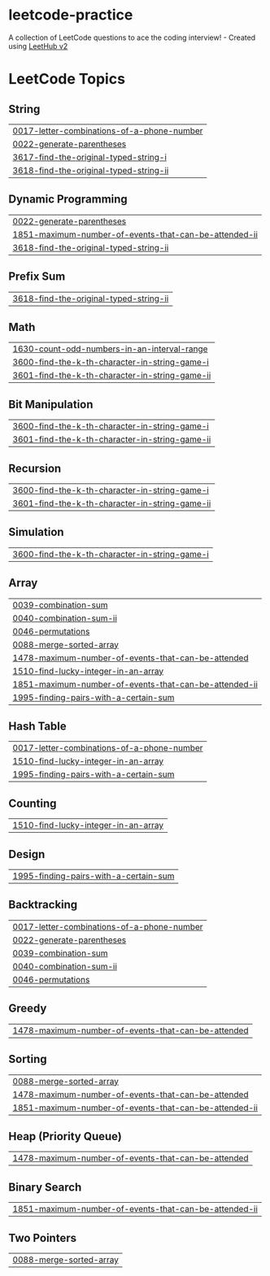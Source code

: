 # leetcode-practice
A collection of LeetCode questions to ace the coding interview! - Created using [LeetHub v2](https://github.com/arunbhardwaj/LeetHub-2.0)

<!---LeetCode Topics Start-->
# LeetCode Topics
## String
|  |
| ------- |
| [0017-letter-combinations-of-a-phone-number](https://github.com/msboffl/leetcode-practice/tree/master/0017-letter-combinations-of-a-phone-number) |
| [0022-generate-parentheses](https://github.com/msboffl/leetcode-practice/tree/master/0022-generate-parentheses) |
| [3617-find-the-original-typed-string-i](https://github.com/msboffl/leetcode-practice/tree/master/3617-find-the-original-typed-string-i) |
| [3618-find-the-original-typed-string-ii](https://github.com/msboffl/leetcode-practice/tree/master/3618-find-the-original-typed-string-ii) |
## Dynamic Programming
|  |
| ------- |
| [0022-generate-parentheses](https://github.com/msboffl/leetcode-practice/tree/master/0022-generate-parentheses) |
| [1851-maximum-number-of-events-that-can-be-attended-ii](https://github.com/msboffl/leetcode-practice/tree/master/1851-maximum-number-of-events-that-can-be-attended-ii) |
| [3618-find-the-original-typed-string-ii](https://github.com/msboffl/leetcode-practice/tree/master/3618-find-the-original-typed-string-ii) |
## Prefix Sum
|  |
| ------- |
| [3618-find-the-original-typed-string-ii](https://github.com/msboffl/leetcode-practice/tree/master/3618-find-the-original-typed-string-ii) |
## Math
|  |
| ------- |
| [1630-count-odd-numbers-in-an-interval-range](https://github.com/msboffl/leetcode-practice/tree/master/1630-count-odd-numbers-in-an-interval-range) |
| [3600-find-the-k-th-character-in-string-game-i](https://github.com/msboffl/leetcode-practice/tree/master/3600-find-the-k-th-character-in-string-game-i) |
| [3601-find-the-k-th-character-in-string-game-ii](https://github.com/msboffl/leetcode-practice/tree/master/3601-find-the-k-th-character-in-string-game-ii) |
## Bit Manipulation
|  |
| ------- |
| [3600-find-the-k-th-character-in-string-game-i](https://github.com/msboffl/leetcode-practice/tree/master/3600-find-the-k-th-character-in-string-game-i) |
| [3601-find-the-k-th-character-in-string-game-ii](https://github.com/msboffl/leetcode-practice/tree/master/3601-find-the-k-th-character-in-string-game-ii) |
## Recursion
|  |
| ------- |
| [3600-find-the-k-th-character-in-string-game-i](https://github.com/msboffl/leetcode-practice/tree/master/3600-find-the-k-th-character-in-string-game-i) |
| [3601-find-the-k-th-character-in-string-game-ii](https://github.com/msboffl/leetcode-practice/tree/master/3601-find-the-k-th-character-in-string-game-ii) |
## Simulation
|  |
| ------- |
| [3600-find-the-k-th-character-in-string-game-i](https://github.com/msboffl/leetcode-practice/tree/master/3600-find-the-k-th-character-in-string-game-i) |
## Array
|  |
| ------- |
| [0039-combination-sum](https://github.com/msboffl/leetcode-practice/tree/master/0039-combination-sum) |
| [0040-combination-sum-ii](https://github.com/msboffl/leetcode-practice/tree/master/0040-combination-sum-ii) |
| [0046-permutations](https://github.com/msboffl/leetcode-practice/tree/master/0046-permutations) |
| [0088-merge-sorted-array](https://github.com/msboffl/leetcode-practice/tree/master/0088-merge-sorted-array) |
| [1478-maximum-number-of-events-that-can-be-attended](https://github.com/msboffl/leetcode-practice/tree/master/1478-maximum-number-of-events-that-can-be-attended) |
| [1510-find-lucky-integer-in-an-array](https://github.com/msboffl/leetcode-practice/tree/master/1510-find-lucky-integer-in-an-array) |
| [1851-maximum-number-of-events-that-can-be-attended-ii](https://github.com/msboffl/leetcode-practice/tree/master/1851-maximum-number-of-events-that-can-be-attended-ii) |
| [1995-finding-pairs-with-a-certain-sum](https://github.com/msboffl/leetcode-practice/tree/master/1995-finding-pairs-with-a-certain-sum) |
## Hash Table
|  |
| ------- |
| [0017-letter-combinations-of-a-phone-number](https://github.com/msboffl/leetcode-practice/tree/master/0017-letter-combinations-of-a-phone-number) |
| [1510-find-lucky-integer-in-an-array](https://github.com/msboffl/leetcode-practice/tree/master/1510-find-lucky-integer-in-an-array) |
| [1995-finding-pairs-with-a-certain-sum](https://github.com/msboffl/leetcode-practice/tree/master/1995-finding-pairs-with-a-certain-sum) |
## Counting
|  |
| ------- |
| [1510-find-lucky-integer-in-an-array](https://github.com/msboffl/leetcode-practice/tree/master/1510-find-lucky-integer-in-an-array) |
## Design
|  |
| ------- |
| [1995-finding-pairs-with-a-certain-sum](https://github.com/msboffl/leetcode-practice/tree/master/1995-finding-pairs-with-a-certain-sum) |
## Backtracking
|  |
| ------- |
| [0017-letter-combinations-of-a-phone-number](https://github.com/msboffl/leetcode-practice/tree/master/0017-letter-combinations-of-a-phone-number) |
| [0022-generate-parentheses](https://github.com/msboffl/leetcode-practice/tree/master/0022-generate-parentheses) |
| [0039-combination-sum](https://github.com/msboffl/leetcode-practice/tree/master/0039-combination-sum) |
| [0040-combination-sum-ii](https://github.com/msboffl/leetcode-practice/tree/master/0040-combination-sum-ii) |
| [0046-permutations](https://github.com/msboffl/leetcode-practice/tree/master/0046-permutations) |
## Greedy
|  |
| ------- |
| [1478-maximum-number-of-events-that-can-be-attended](https://github.com/msboffl/leetcode-practice/tree/master/1478-maximum-number-of-events-that-can-be-attended) |
## Sorting
|  |
| ------- |
| [0088-merge-sorted-array](https://github.com/msboffl/leetcode-practice/tree/master/0088-merge-sorted-array) |
| [1478-maximum-number-of-events-that-can-be-attended](https://github.com/msboffl/leetcode-practice/tree/master/1478-maximum-number-of-events-that-can-be-attended) |
| [1851-maximum-number-of-events-that-can-be-attended-ii](https://github.com/msboffl/leetcode-practice/tree/master/1851-maximum-number-of-events-that-can-be-attended-ii) |
## Heap (Priority Queue)
|  |
| ------- |
| [1478-maximum-number-of-events-that-can-be-attended](https://github.com/msboffl/leetcode-practice/tree/master/1478-maximum-number-of-events-that-can-be-attended) |
## Binary Search
|  |
| ------- |
| [1851-maximum-number-of-events-that-can-be-attended-ii](https://github.com/msboffl/leetcode-practice/tree/master/1851-maximum-number-of-events-that-can-be-attended-ii) |
## Two Pointers
|  |
| ------- |
| [0088-merge-sorted-array](https://github.com/msboffl/leetcode-practice/tree/master/0088-merge-sorted-array) |
<!---LeetCode Topics End-->